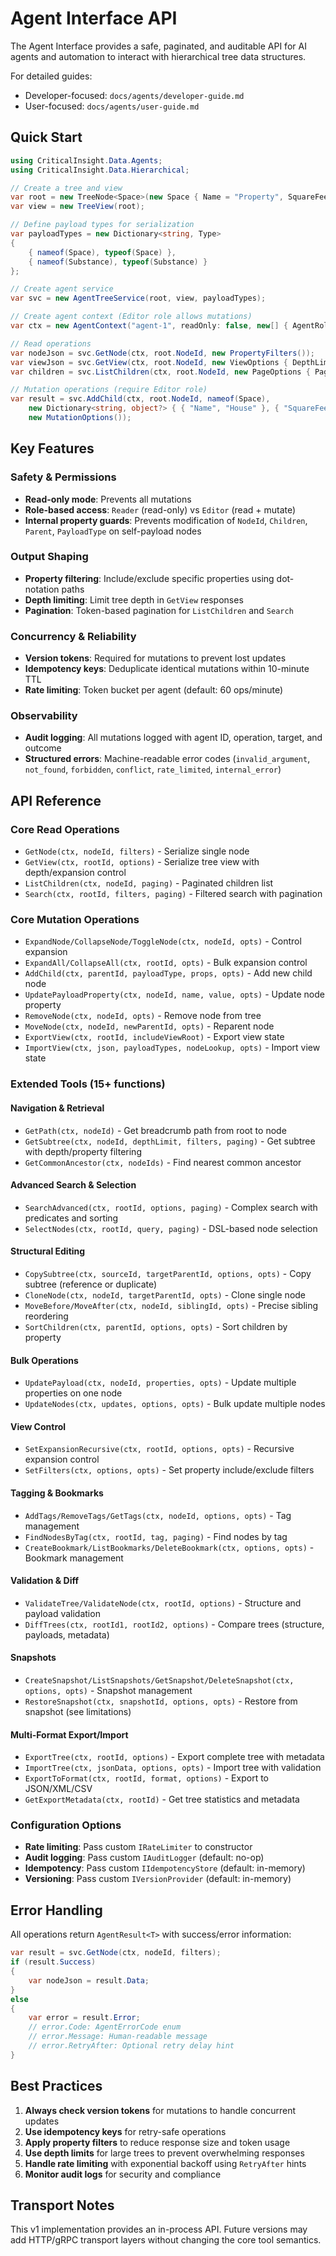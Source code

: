 # Agent Interface API

The Agent Interface provides a safe, paginated, and auditable API for AI agents and automation to interact with hierarchical tree data structures.

For detailed guides:
- Developer-focused: `docs/agents/developer-guide.md`
- User-focused: `docs/agents/user-guide.md`

## Quick Start

```csharp
using CriticalInsight.Data.Agents;
using CriticalInsight.Data.Hierarchical;

// Create a tree and view
var root = new TreeNode<Space>(new Space { Name = "Property", SquareFeet = 20000 });
var view = new TreeView(root);

// Define payload types for serialization
var payloadTypes = new Dictionary<string, Type>
{
    { nameof(Space), typeof(Space) },
    { nameof(Substance), typeof(Substance) }
};

// Create agent service
var svc = new AgentTreeService(root, view, payloadTypes);

// Create agent context (Editor role allows mutations)
var ctx = new AgentContext("agent-1", readOnly: false, new[] { AgentRole.Editor });

// Read operations
var nodeJson = svc.GetNode(ctx, root.NodeId, new PropertyFilters());
var viewJson = svc.GetView(ctx, root.NodeId, new ViewOptions { DepthLimit = 3 });
var children = svc.ListChildren(ctx, root.NodeId, new PageOptions { PageSize = 10 });

// Mutation operations (require Editor role)
var result = svc.AddChild(ctx, root.NodeId, nameof(Space), 
    new Dictionary<string, object?> { { "Name", "House" }, { "SquareFeet", 2500d } },
    new MutationOptions());
```

## Key Features

### Safety & Permissions
- **Read-only mode**: Prevents all mutations
- **Role-based access**: `Reader` (read-only) vs `Editor` (read + mutate)
- **Internal property guards**: Prevents modification of `NodeId`, `Children`, `Parent`, `PayloadType` on self-payload nodes

### Output Shaping
- **Property filtering**: Include/exclude specific properties using dot-notation paths
- **Depth limiting**: Limit tree depth in `GetView` responses
- **Pagination**: Token-based pagination for `ListChildren` and `Search`

### Concurrency & Reliability
- **Version tokens**: Required for mutations to prevent lost updates
- **Idempotency keys**: Deduplicate identical mutations within 10-minute TTL
- **Rate limiting**: Token bucket per agent (default: 60 ops/minute)

### Observability
- **Audit logging**: All mutations logged with agent ID, operation, target, and outcome
- **Structured errors**: Machine-readable error codes (`invalid_argument`, `not_found`, `forbidden`, `conflict`, `rate_limited`, `internal_error`)

## API Reference

### Core Read Operations
- `GetNode(ctx, nodeId, filters)` - Serialize single node
- `GetView(ctx, rootId, options)` - Serialize tree view with depth/expansion control
- `ListChildren(ctx, nodeId, paging)` - Paginated children list
- `Search(ctx, rootId, filters, paging)` - Filtered search with pagination

### Core Mutation Operations
- `ExpandNode/CollapseNode/ToggleNode(ctx, nodeId, opts)` - Control expansion
- `ExpandAll/CollapseAll(ctx, rootId, opts)` - Bulk expansion control
- `AddChild(ctx, parentId, payloadType, props, opts)` - Add new child node
- `UpdatePayloadProperty(ctx, nodeId, name, value, opts)` - Update node property
- `RemoveNode(ctx, nodeId, opts)` - Remove node from tree
- `MoveNode(ctx, nodeId, newParentId, opts)` - Reparent node
- `ExportView(ctx, rootId, includeViewRoot)` - Export view state
- `ImportView(ctx, json, payloadTypes, nodeLookup, opts)` - Import view state

### Extended Tools (15+ functions)

#### Navigation & Retrieval
- `GetPath(ctx, nodeId)` - Get breadcrumb path from root to node
- `GetSubtree(ctx, nodeId, depthLimit, filters, paging)` - Get subtree with depth/property filtering
- `GetCommonAncestor(ctx, nodeIds)` - Find nearest common ancestor

#### Advanced Search & Selection
- `SearchAdvanced(ctx, rootId, options, paging)` - Complex search with predicates and sorting
- `SelectNodes(ctx, rootId, query, paging)` - DSL-based node selection

#### Structural Editing
- `CopySubtree(ctx, sourceId, targetParentId, options, opts)` - Copy subtree (reference or duplicate)
- `CloneNode(ctx, nodeId, targetParentId, opts)` - Clone single node
- `MoveBefore/MoveAfter(ctx, nodeId, siblingId, opts)` - Precise sibling reordering
- `SortChildren(ctx, parentId, options, opts)` - Sort children by property

#### Bulk Operations
- `UpdatePayload(ctx, nodeId, properties, opts)` - Update multiple properties on one node
- `UpdateNodes(ctx, updates, options, opts)` - Bulk update multiple nodes

#### View Control
- `SetExpansionRecursive(ctx, rootId, options, opts)` - Recursive expansion control
- `SetFilters(ctx, options, opts)` - Set property include/exclude filters

#### Tagging & Bookmarks
- `AddTags/RemoveTags/GetTags(ctx, nodeId, options, opts)` - Tag management
- `FindNodesByTag(ctx, rootId, tag, paging)` - Find nodes by tag
- `CreateBookmark/ListBookmarks/DeleteBookmark(ctx, options, opts)` - Bookmark management

#### Validation & Diff
- `ValidateTree/ValidateNode(ctx, rootId, options)` - Structure and payload validation
- `DiffTrees(ctx, rootId1, rootId2, options)` - Compare trees (structure, payloads, metadata)

#### Snapshots
- `CreateSnapshot/ListSnapshots/GetSnapshot/DeleteSnapshot(ctx, options, opts)` - Snapshot management
- `RestoreSnapshot(ctx, snapshotId, options, opts)` - Restore from snapshot (see limitations)

#### Multi-Format Export/Import
- `ExportTree(ctx, rootId, options)` - Export complete tree with metadata
- `ImportTree(ctx, jsonData, options, opts)` - Import tree with validation
- `ExportToFormat(ctx, rootId, format, options)` - Export to JSON/XML/CSV
- `GetExportMetadata(ctx, rootId)` - Get tree statistics and metadata

### Configuration Options
- **Rate limiting**: Pass custom `IRateLimiter` to constructor
- **Audit logging**: Pass custom `IAuditLogger` (default: no-op)
- **Idempotency**: Pass custom `IIdempotencyStore` (default: in-memory)
- **Versioning**: Pass custom `IVersionProvider` (default: in-memory)

## Error Handling

All operations return `AgentResult<T>` with success/error information:

```csharp
var result = svc.GetNode(ctx, nodeId, filters);
if (result.Success)
{
    var nodeJson = result.Data;
}
else
{
    var error = result.Error;
    // error.Code: AgentErrorCode enum
    // error.Message: Human-readable message
    // error.RetryAfter: Optional retry delay hint
}
```

## Best Practices

1. **Always check version tokens** for mutations to handle concurrent updates
2. **Use idempotency keys** for retry-safe operations
3. **Apply property filters** to reduce response size and token usage
4. **Use depth limits** for large trees to prevent overwhelming responses
5. **Handle rate limiting** with exponential backoff using `RetryAfter` hints
6. **Monitor audit logs** for security and compliance

## Transport Notes

This v1 implementation provides an in-process API. Future versions may add HTTP/gRPC transport layers without changing the core tool semantics.
